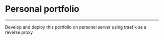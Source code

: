 # Personal portfolio
---
Develop and deploy this portfolio on personal server using traefik as a reverse proxy